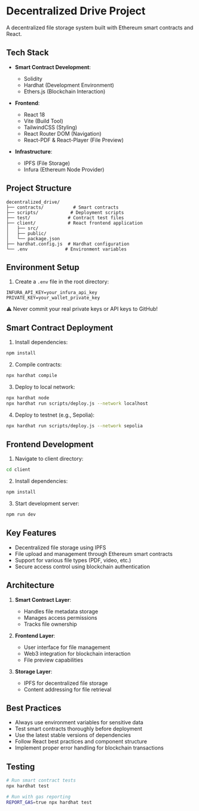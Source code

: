 # Decentralized Drive Project

A decentralized file storage system built with Ethereum smart contracts and React.

## Tech Stack

- **Smart Contract Development**:

  - Solidity
  - Hardhat (Development Environment)
  - Ethers.js (Blockchain Interaction)

- **Frontend**:

  - React 18
  - Vite (Build Tool)
  - TailwindCSS (Styling)
  - React Router DOM (Navigation)
  - React-PDF & React-Player (File Preview)

- **Infrastructure**:
  - IPFS (File Storage)
  - Infura (Ethereum Node Provider)

## Project Structure

```
decentralized_drive/
├── contracts/           # Smart contracts
├── scripts/            # Deployment scripts
├── test/              # Contract test files
├── client/            # React frontend application
│   ├── src/
│   ├── public/
│   └── package.json
├── hardhat.config.js  # Hardhat configuration
└── .env              # Environment variables
```

## Environment Setup

1. Create a `.env` file in the root directory:

```
INFURA_API_KEY=your_infura_api_key
PRIVATE_KEY=your_wallet_private_key
```

⚠️ Never commit your real private keys or API keys to GitHub!

## Smart Contract Deployment

1. Install dependencies:

```bash
npm install
```

2. Compile contracts:

```bash
npx hardhat compile
```

3. Deploy to local network:

```bash
npx hardhat node
npx hardhat run scripts/deploy.js --network localhost
```

4. Deploy to testnet (e.g., Sepolia):

```bash
npx hardhat run scripts/deploy.js --network sepolia
```

## Frontend Development

1. Navigate to client directory:

```bash
cd client
```

2. Install dependencies:

```bash
npm install
```

3. Start development server:

```bash
npm run dev
```

## Key Features

- Decentralized file storage using IPFS
- File upload and management through Ethereum smart contracts
- Support for various file types (PDF, video, etc.)
- Secure access control using blockchain authentication

## Architecture

1. **Smart Contract Layer**:

   - Handles file metadata storage
   - Manages access permissions
   - Tracks file ownership

2. **Frontend Layer**:

   - User interface for file management
   - Web3 integration for blockchain interaction
   - File preview capabilities

3. **Storage Layer**:
   - IPFS for decentralized file storage
   - Content addressing for file retrieval

## Best Practices

- Always use environment variables for sensitive data
- Test smart contracts thoroughly before deployment
- Use the latest stable versions of dependencies
- Follow React best practices and component structure
- Implement proper error handling for blockchain transactions

## Testing

```bash
# Run smart contract tests
npx hardhat test

# Run with gas reporting
REPORT_GAS=true npx hardhat test
```
